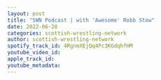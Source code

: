 ```yaml
---
layout: post
title: "SWN Podcast | with 'Awesome' Robb Stow"
date: 2022-06-28
categories: scottish-wrestling-network
author: scottish-wrestling-network
spotify_track_id: 4RgnmXEjQq4Pc3KGdqhfHM
youtube_video_id: 
apple_track_id: 
youtube_metadata: 
---
```

